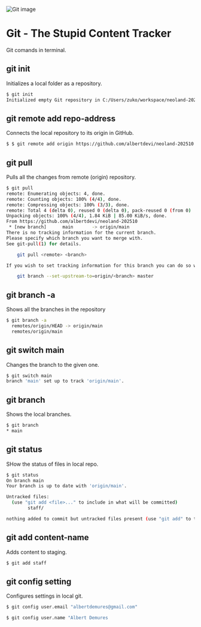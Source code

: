 ![Git image](https://upload.wikimedia.org/wikipedia/commons/thumb/e/e0/Git-logo.svg/1024px-Git-logo.svg.png)

# Git - The Stupid Content Tracker

Git comands in terminal.

## git init

Initializes a local folder as a repository.

```sh
$ git init
Initialized empty Git repository in C:/Users/zuko/workspace/neoland-202510/.git/
```

## git remote add repo-address

Connects the local repository to its origin in GitHub.

```sh
$ $ git remote add origin https://github.com/albertdevi/neoland-202510
```

## git pull

Pulls all the changes from remote (origin) repository.

```sh
$ git pull
remote: Enumerating objects: 4, done.
remote: Counting objects: 100% (4/4), done.
remote: Compressing objects: 100% (3/3), done.
remote: Total 4 (delta 0), reused 0 (delta 0), pack-reused 0 (from 0)
Unpacking objects: 100% (4/4), 1.84 KiB | 85.00 KiB/s, done.
From https://github.com/albertdevi/neoland-202510
 * [new branch]      main       -> origin/main
There is no tracking information for the current branch.
Please specify which branch you want to merge with.
See git-pull(1) for details.

    git pull <remote> <branch>

If you wish to set tracking information for this branch you can do so with:

    git branch --set-upstream-to=origin/<branch> master

```

## git branch -a

Shows all the branches in the repository

```sh
$ git branch -a
  remotes/origin/HEAD -> origin/main
  remotes/origin/main
  ```

## git switch main

Changes the branch to the given one.

```sh
$ git switch main
branch 'main' set up to track 'origin/main'.
```

## git branch

Shows the local branches.
```sh
$ git branch
* main
```

## git status

SHow the status of files in local repo.

```sh
$ git status
On branch main
Your branch is up to date with 'origin/main'.

Untracked files:
  (use "git add <file>..." to include in what will be committed)
        staff/

nothing added to commit but untracked files present (use "git add" to track)
```

## git add content-name

Adds content to staging.

```sh
$ git add staff
```

## git config setting

Configures settings in local git.

```sh
$ git config user.email "albertdemures@gmail.com"

$ git config user.name "Albert Demures
```